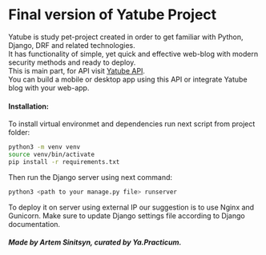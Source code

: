 # Final version of Yatube Project
Yatube is study pet-project created in order to get familiar with Python, Django, DRF and related technologies.  
It has functionality of simple, yet quick and effective web-blog with modern security methods and ready to deploy.  
This is main part, for API visit [Yatube API](https://github.com/artemxpma/ya_api_final_yatube]).  
You can build a mobile or desktop app using this API or integrate Yatube blog with your web-app.  

#### Installation:
To install virtual environmet and dependencies run next script from project folder:
```sh
python3 -m venv venv
source venv/bin/activate
pip install -r requirements.txt
```
  
Then run the Django server using next command:
 ```sh
python3 <path to your manage.py file> runserver
```

To deploy it on server using external IP our suggestion is to use Nginx and Gunicorn. Make sure to update Django settings file according to Django documentation.

##### Made by Artem Sinitsyn, curated by Ya.Practicum.

